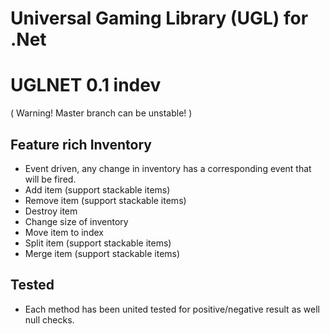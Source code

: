 # Universal Gaming Library (UGL) for .Net 
# UGLNET 0.1 indev
( Warning! Master branch can be unstable! )

## Feature rich Inventory
* Event driven, any change in inventory has a corresponding event that will be fired.
* Add item (support stackable items)
* Remove item (support stackable items)
* Destroy item
* Change size of inventory
* Move item to index
* Split item (support stackable items)
* Merge item (support stackable items)

## Tested
* Each method has been united tested for positive/negative result as well null checks.
